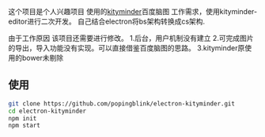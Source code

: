 这个项目是个人兴趣项目
使用的[kityminder](https://github.com/fex-team/kityminder)百度脑图
工作需求，使用kityminder-editor进行二次开发。
自己结合electron将bs架构转换成cs架构.

由于工作原因  该项目还需要进行修改。
1.后台，用户机制没有建立
2.可完成图片的导出，导入功能没有实现。可以直接借鉴百度脑图的思路。
3.kityminder原使用的bower未剔除

## 使用
```sh
git clone https://github.com/popingblink/electron-kityminder.git
cd electron-kityminder
npm init
npm start
```